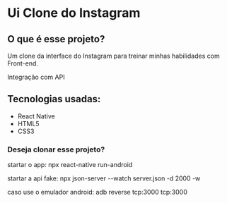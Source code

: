 <h1>Ui Clone do Instagram</h1>
<h2>O que é esse projeto?</h2>
<p>Um clone da interface do Instagram para treinar minhas habilidades com Front-end.</p>
<p>Integração com API</p>
<h2>Tecnologias usadas:</h2>
<ul>
  <li>React Native</li>
  <li>HTML5</li>
  <li>CSS3</li>
</ul>

<h3>Deseja clonar esse projeto?</h3>
<p>startar o app: npx react-native run-android</p>
<p>startar a api fake: npx json-server --watch server.json -d 2000 -w</p>
<p>caso use o emulador android: adb reverse tcp:3000 tcp:3000</p>
